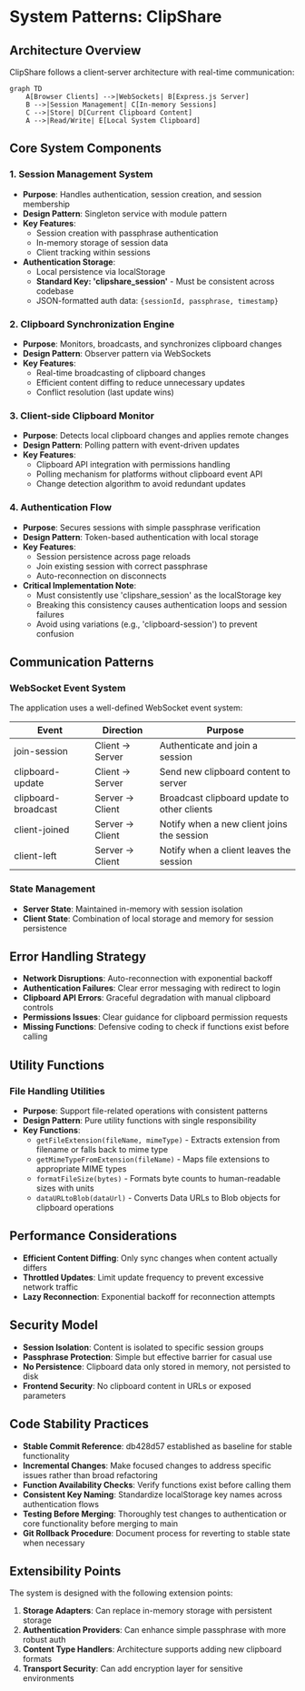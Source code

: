 # System Patterns: ClipShare

## Architecture Overview

ClipShare follows a client-server architecture with real-time communication:

```mermaid
graph TD
    A[Browser Clients] -->|WebSockets| B[Express.js Server]
    B -->|Session Management| C[In-memory Sessions]
    C -->|Store| D[Current Clipboard Content]
    A -->|Read/Write| E[Local System Clipboard]
```

## Core System Components

### 1. Session Management System
- **Purpose**: Handles authentication, session creation, and session membership
- **Design Pattern**: Singleton service with module pattern
- **Key Features**:
  - Session creation with passphrase authentication
  - In-memory storage of session data
  - Client tracking within sessions
- **Authentication Storage**:
  - Local persistence via localStorage
  - **Standard Key: 'clipshare_session'** - Must be consistent across codebase
  - JSON-formatted auth data: `{sessionId, passphrase, timestamp}`

### 2. Clipboard Synchronization Engine
- **Purpose**: Monitors, broadcasts, and synchronizes clipboard changes
- **Design Pattern**: Observer pattern via WebSockets
- **Key Features**:
  - Real-time broadcasting of clipboard changes
  - Efficient content diffing to reduce unnecessary updates
  - Conflict resolution (last update wins)

### 3. Client-side Clipboard Monitor
- **Purpose**: Detects local clipboard changes and applies remote changes
- **Design Pattern**: Polling pattern with event-driven updates
- **Key Features**:
  - Clipboard API integration with permissions handling
  - Polling mechanism for platforms without clipboard event API
  - Change detection algorithm to avoid redundant updates

### 4. Authentication Flow
- **Purpose**: Secures sessions with simple passphrase verification
- **Design Pattern**: Token-based authentication with local storage
- **Key Features**:
  - Session persistence across page reloads
  - Join existing session with correct passphrase
  - Auto-reconnection on disconnects
- **Critical Implementation Note**:
  - Must consistently use 'clipshare_session' as the localStorage key
  - Breaking this consistency causes authentication loops and session failures
  - Avoid using variations (e.g., 'clipboard-session') to prevent confusion

## Communication Patterns

### WebSocket Event System
The application uses a well-defined WebSocket event system:

| Event                | Direction        | Purpose                                       |
|----------------------|------------------|-----------------------------------------------|
| join-session         | Client → Server  | Authenticate and join a session               |
| clipboard-update     | Client → Server  | Send new clipboard content to server          |
| clipboard-broadcast  | Server → Client  | Broadcast clipboard update to other clients   |
| client-joined        | Server → Client  | Notify when a new client joins the session    |
| client-left          | Server → Client  | Notify when a client leaves the session       |

### State Management
- **Server State**: Maintained in-memory with session isolation
- **Client State**: Combination of local storage and memory for session persistence

## Error Handling Strategy
- **Network Disruptions**: Auto-reconnection with exponential backoff
- **Authentication Failures**: Clear error messaging with redirect to login
- **Clipboard API Errors**: Graceful degradation with manual clipboard controls
- **Permissions Issues**: Clear guidance for clipboard permission requests
- **Missing Functions**: Defensive coding to check if functions exist before calling

## Utility Functions

### File Handling Utilities
- **Purpose**: Support file-related operations with consistent patterns
- **Design Pattern**: Pure utility functions with single responsibility
- **Key Functions**:
  - `getFileExtension(fileName, mimeType)` - Extracts extension from filename or falls back to mime type
  - `getMimeTypeFromExtension(fileName)` - Maps file extensions to appropriate MIME types
  - `formatFileSize(bytes)` - Formats byte counts to human-readable sizes with units
  - `dataURLtoBlob(dataUrl)` - Converts Data URLs to Blob objects for clipboard operations

## Performance Considerations
- **Efficient Content Diffing**: Only sync changes when content actually differs
- **Throttled Updates**: Limit update frequency to prevent excessive network traffic
- **Lazy Reconnection**: Exponential backoff for reconnection attempts

## Security Model
- **Session Isolation**: Content is isolated to specific session groups
- **Passphrase Protection**: Simple but effective barrier for casual use
- **No Persistence**: Clipboard data only stored in memory, not persisted to disk
- **Frontend Security**: No clipboard content in URLs or exposed parameters

## Code Stability Practices
- **Stable Commit Reference**: db428d57 established as baseline for stable functionality
- **Incremental Changes**: Make focused changes to address specific issues rather than broad refactoring
- **Function Availability Checks**: Verify functions exist before calling them
- **Consistent Key Naming**: Standardize localStorage key names across authentication flows
- **Testing Before Merging**: Thoroughly test changes to authentication or core functionality before merging to main
- **Git Rollback Procedure**: Document process for reverting to stable state when necessary

## Extensibility Points
The system is designed with the following extension points:

1. **Storage Adapters**: Can replace in-memory storage with persistent storage
2. **Authentication Providers**: Can enhance simple passphrase with more robust auth
3. **Content Type Handlers**: Architecture supports adding new clipboard formats
4. **Transport Security**: Can add encryption layer for sensitive environments
